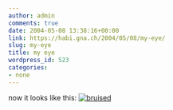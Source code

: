 ```yaml
---
author: admin
comments: true
date: 2004-05-08 13:38:16+00:00
link: https://habi.gna.ch/2004/05/08/my-eye/
slug: my-eye
title: my eye
wordpress_id: 523
categories:
- none
---
```


now it looks like this:
[![bruised](https://habi.gna.ch/blog/images/bruised-tm.jpg)](https://habi.gna.ch/blog/images/bruised.jpg)
